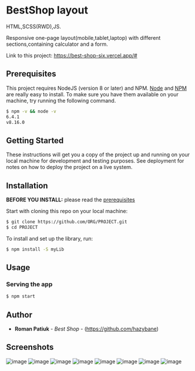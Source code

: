 # BestShop layout
HTML,SCSS(RWD),JS.

Responsive one-page layout(mobile,tablet,laptop) with different sections,containing calculator and a form.

Link to this project: https://best-shop-six.vercel.app/#

## Prerequisites

This project requires NodeJS (version 8 or later) and NPM.
[Node](http://nodejs.org/) and [NPM](https://npmjs.org/) are really easy to install.
To make sure you have them available on your machine,
try running the following command.

```sh
$ npm -v && node -v
6.4.1
v8.16.0
```

## Getting Started

These instructions will get you a copy of the project up and running on your local machine for development and testing purposes. See deployment for notes on how to deploy the project on a live system.

## Installation

**BEFORE YOU INSTALL:** please read the [prerequisites](#prerequisites)

Start with cloning this repo on your local machine:

```sh
$ git clone https://github.com/ORG/PROJECT.git
$ cd PROJECT
```

To install and set up the library, run:

```sh
$ npm install -S myLib
```

## Usage

### Serving the app

```sh
$ npm start
```

## Author

* **Roman Patiuk** - *Best Shop* - (https://github.com/hazybane)

## Screenshots 
![image](https://user-images.githubusercontent.com/118274216/222269083-1cd197e6-55be-426c-9685-6dbca6484ba7.png)
![image](https://user-images.githubusercontent.com/118274216/222269168-c380f7c0-e7a8-45ba-bb79-2aa3928d120c.png)
![image](https://user-images.githubusercontent.com/118274216/222269209-8675d4a3-33b4-4d7a-910e-1a86fb7c1b86.png)
![image](https://user-images.githubusercontent.com/118274216/222269289-a1667724-8d29-41f0-8c8e-7c4dff98a4f5.png)
![image](https://user-images.githubusercontent.com/118274216/222269347-dbd350ef-11b7-4288-951a-8d41b19aa8c1.png)
![image](https://user-images.githubusercontent.com/118274216/222269398-851b76b3-5a64-4ba9-9079-d395b9e26edd.png)
![image](https://user-images.githubusercontent.com/118274216/222269510-060094d2-fc3a-4d9f-bb2d-d450bfd9b163.png)
![image](https://user-images.githubusercontent.com/118274216/222269740-86946af2-262e-4d0a-a216-4d0bed6634ad.png)







